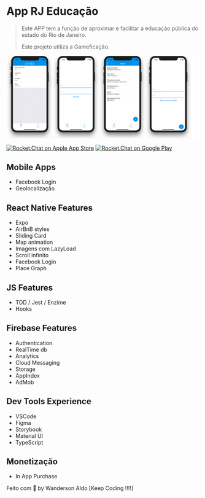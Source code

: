 # App RJ Educação

> Este APP tem a função de aproximar e facilitar a educação pública do estado do Rio de Janeiro.
>
> Este projeto utiliza a Gameficação.

![App Demo](/src/assets/app-base.png "App Demo")

[![Rocket.Chat on Apple App Store](https://user-images.githubusercontent.com/551004/29770691-a2082ff4-8bc6-11e7-89a6-964cd405ea8e.png)](https://itunes.apple.com/us/app/rocket-chat/id1148741252?mt=8)
[![Rocket.Chat on Google Play](https://user-images.githubusercontent.com/551004/29770692-a20975c6-8bc6-11e7-8ab0-1cde275496e0.png)](https://play.google.com/store/apps/details?id=chat.rocket.android)

## Mobile Apps

+ Facebook Login
+ Geolocalização

## React Native Features

+ Expo
+ AirBnB styles
+ Sliding Card
+ Map animation
+ Imagens com LazyLoad
+ Scroll infinito
+ Facebook Login
+ Place Graph

## JS Features

+ TDD / Jest / Enzime
+ Hooks

## Firebase Features

+ Authentication
+ RealTime db
+ Analytics
+ Cloud Messaging
+ Storage
+ AppIndex
+ AdMob

## Dev Tools Experience

+ VSCode
+ Figma
+ Storybook
+ Material UI
+ TypeScript

## Monetização

+ In App Purchase

Feito com 💖 by Wanderson Aldo [Keep Coding !!!!]
